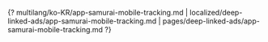 {? multilang/ko-KR/app-samurai-mobile-tracking.md | localized/deep-linked-ads/app-samurai-mobile-tracking.md | pages/deep-linked-ads/app-samurai-mobile-tracking.md ?}
